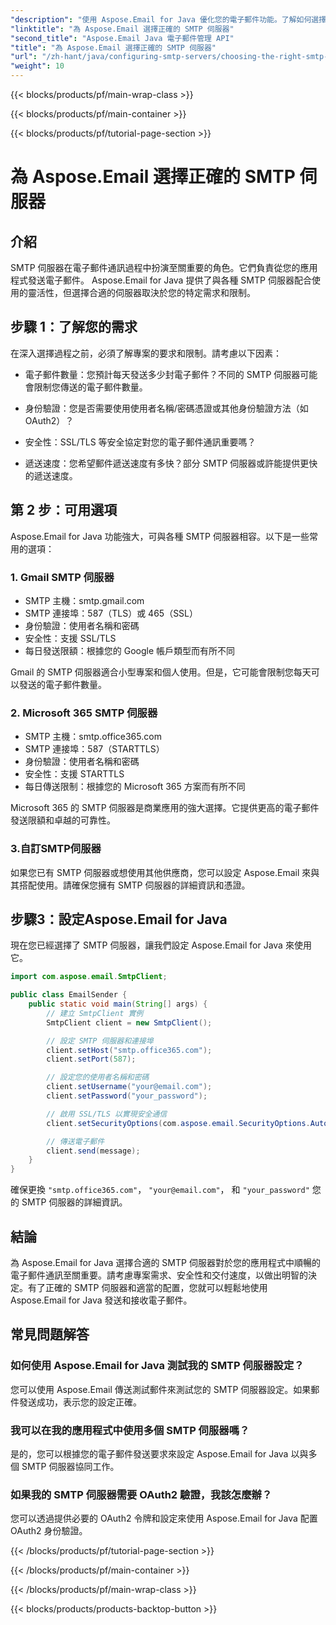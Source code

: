 ```yaml
---
"description": "使用 Aspose.Email for Java 優化您的電子郵件功能。了解如何選擇合適的 SMTP 伺服器並輕鬆發送電子郵件。"
"linktitle": "為 Aspose.Email 選擇正確的 SMTP 伺服器"
"second_title": "Aspose.Email Java 電子郵件管理 API"
"title": "為 Aspose.Email 選擇正確的 SMTP 伺服器"
"url": "/zh-hant/java/configuring-smtp-servers/choosing-the-right-smtp-server/"
"weight": 10
---
```


{{< blocks/products/pf/main-wrap-class >}}

{{< blocks/products/pf/main-container >}}

{{< blocks/products/pf/tutorial-page-section >}}

# 為 Aspose.Email 選擇正確的 SMTP 伺服器


## 介紹

SMTP 伺服器在電子郵件通訊過程中扮演至關重要的角色。它們負責從您的應用程式發送電子郵件。 Aspose.Email for Java 提供了與各種 SMTP 伺服器配合使用的靈活性，但選擇合適的伺服器取決於您的特定需求和限制。

## 步驟 1：了解您的需求

在深入選擇過程之前，必須了解專案的要求和限制。請考慮以下因素：

- 電子郵件數量：您預計每天發送多少封電子郵件？不同的 SMTP 伺服器可能會限制您傳送的電子郵件數量。

- 身份驗證：您是否需要使用使用者名稱/密碼憑證或其他身份驗證方法（如 OAuth2）？

- 安全性：SSL/TLS 等安全協定對您的電子郵件通訊重要嗎？

- 遞送速度：您希望郵件遞送速度有多快？部分 SMTP 伺服器或許能提供更快的遞送速度。

## 第 2 步：可用選項

Aspose.Email for Java 功能強大，可與各種 SMTP 伺服器相容。以下是一些常用的選項：

### 1. Gmail SMTP 伺服器

- SMTP 主機：smtp.gmail.com
- SMTP 連接埠：587（TLS）或 465（SSL）
- 身份驗證：使用者名稱和密碼
- 安全性：支援 SSL/TLS
- 每日發送限額：根據您的 Google 帳戶類型而有所不同

Gmail 的 SMTP 伺服器適合小型專案和個人使用。但是，它可能會限制您每天可以發送的電子郵件數量。

### 2. Microsoft 365 SMTP 伺服器

- SMTP 主機：smtp.office365.com
- SMTP 連接埠：587（STARTTLS）
- 身份驗證：使用者名稱和密碼
- 安全性：支援 STARTTLS
- 每日傳送限制：根據您的 Microsoft 365 方案而有所不同

Microsoft 365 的 SMTP 伺服器是商業應用的強大選擇。它提供更高的電子郵件發送限額和卓越的可靠性。

### 3.自訂SMTP伺服器

如果您已有 SMTP 伺服器或想使用其他供應商，您可以設定 Aspose.Email 來與其搭配使用。請確保您擁有 SMTP 伺服器的詳細資訊和憑證。

## 步驟3：設定Aspose.Email for Java

現在您已經選擇了 SMTP 伺服器，讓我們設定 Aspose.Email for Java 來使用它。

```java
import com.aspose.email.SmtpClient;

public class EmailSender {
    public static void main(String[] args) {
        // 建立 SmtpClient 實例
        SmtpClient client = new SmtpClient();

        // 設定 SMTP 伺服器和連接埠
        client.setHost("smtp.office365.com");
        client.setPort(587);

        // 設定您的使用者名稱和密碼
        client.setUsername("your@email.com");
        client.setPassword("your_password");

        // 啟用 SSL/TLS 以實現安全通信
        client.setSecurityOptions(com.aspose.email.SecurityOptions.Auto);

        // 傳送電子郵件
        client.send(message);
    }
}
```

確保更換 `"smtp.office365.com"`， `"your@email.com"`， 和 `"your_password"` 您的 SMTP 伺服器的詳細資訊。

## 結論

為 Aspose.Email for Java 選擇合適的 SMTP 伺服器對於您的應用程式中順暢的電子郵件通訊至關重要。請考慮專案需求、安全性和交付速度，以做出明智的決定。有了正確的 SMTP 伺服器和適當的配置，您就可以輕鬆地使用 Aspose.Email for Java 發送和接收電子郵件。

## 常見問題解答

### 如何使用 Aspose.Email for Java 測試我的 SMTP 伺服器設定？

您可以使用 Aspose.Email 傳送測試郵件來測試您的 SMTP 伺服器設定。如果郵件發送成功，表示您的設定正確。

### 我可以在我的應用程式中使用多個 SMTP 伺服器嗎？

是的，您可以根據您的電子郵件發送要求來設定 Aspose.Email for Java 以與多個 SMTP 伺服器協同工作。

### 如果我的 SMTP 伺服器需要 OAuth2 驗證，我該怎麼辦？

您可以透過提供必要的 OAuth2 令牌和設定來使用 Aspose.Email for Java 配置 OAuth2 身份驗證。

{{< /blocks/products/pf/tutorial-page-section >}}

{{< /blocks/products/pf/main-container >}}

{{< /blocks/products/pf/main-wrap-class >}}

{{< blocks/products/products-backtop-button >}}